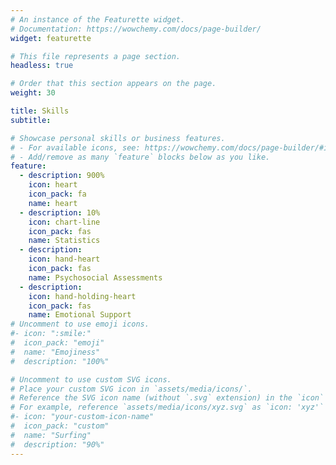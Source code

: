 ```yaml
---
# An instance of the Featurette widget.
# Documentation: https://wowchemy.com/docs/page-builder/
widget: featurette

# This file represents a page section.
headless: true

# Order that this section appears on the page.
weight: 30

title: Skills
subtitle:

# Showcase personal skills or business features.
# - For available icons, see: https://wowchemy.com/docs/page-builder/#icons
# - Add/remove as many `feature` blocks below as you like.
feature:
  - description: 900%
    icon: heart
    icon_pack: fa
    name: heart
  - description: 10%
    icon: chart-line
    icon_pack: fas
    name: Statistics
  - description: 
    icon: hand-heart
    icon_pack: fas
    name: Psychosocial Assessments
  - description: 
    icon: hand-holding-heart
    icon_pack: fas
    name: Emotional Support
# Uncomment to use emoji icons.
#- icon: ":smile:"
#  icon_pack: "emoji"
#  name: "Emojiness"
#  description: "100%"

# Uncomment to use custom SVG icons.
# Place your custom SVG icon in `assets/media/icons/`.
# Reference the SVG icon name (without `.svg` extension) in the `icon` field.
# For example, reference `assets/media/icons/xyz.svg` as `icon: 'xyz'`
#- icon: "your-custom-icon-name"
#  icon_pack: "custom"
#  name: "Surfing"
#  description: "90%"
---
```

